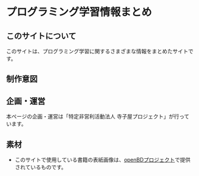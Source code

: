 # プログラミング学習情報まとめ
## このサイトについて
このサイトは、プログラミング学習に関するさまざまな情報をまとめたサイトです。

## 制作意図

## 企画・運営
本ページの企画・運営は「特定非営利活動法人 寺子屋プロジェクト」が行っています。

## 素材
- このサイトで使用している書籍の表紙画像は、[openBDプロジェクト](https://openbd.jp)で提供されているものです。